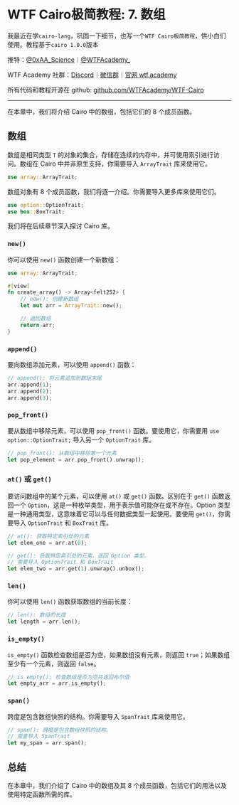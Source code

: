 # WTF Cairo极简教程: 7. 数组

我最近在学`cairo-lang`，巩固一下细节，也写一个`WTF Cairo极简教程`，供小白们使用。教程基于`cairo 1.0.0`版本

推特：[@0xAA_Science](https://twitter.com/0xAA_Science)｜[@WTFAcademy_](https://twitter.com/WTFAcademy_)

WTF Academy 社群：[Discord](https://discord.wtf.academy)｜[微信群](https://docs.google.com/forms/d/e/1FAIpQLSe4KGT8Sh6sJ7hedQRuIYirOoZK_85miz3dw7vA1-YjodgJ-A/viewform?usp=sf_link)｜[官网 wtf.academy](https://wtf.academy)

所有代码和教程开源在 github: [github.com/WTFAcademy/WTF-Cairo](https://github.com/WTFAcademy/WTF-Cairo)

---

在本章中，我们将介绍 Cairo 中的数组，包括它们的 8 个成员函数。

## 数组

数组是相同类型 `T` 的对象的集合，存储在连续的内存中，并可使用索引进行访问。数组在 Cairo 中并非原生支持，你需要导入 `ArrayTrait` 库来使用它。

```rust
use array::ArrayTrait;
```

数组对象有 8 个成员函数，我们将逐一介绍。你需要导入更多库来使用它们。

```rust
use option::OptionTrait;
use box::BoxTrait;
```

我们将在后续章节深入探讨 Cairo 库。

### `new()`

你可以使用 `new()` 函数创建一个新数组：

```rust
use array::ArrayTrait;

#[view]
fn create_array() -> Array<felt252> {
    // new(): 创建新数组
    let mut arr = ArrayTrait::new();

    // 返回数组
    return arr;
}
```

### `append()`

要向数组添加元素，可以使用 `append()` 函数：

```rust
// append(): 将元素追加到数组末尾
arr.append(1);
arr.append(2);
arr.append(3);
```

### `pop_front()`

要从数组中移除元素，可以使用 `pop_front()` 函数。要使用它，你需要用 `use option::OptionTrait;` 导入另一个 `OptionTrait` 库。

```rust
// pop_front(): 从数组中移除第一个元素
let pop_element = arr.pop_front().unwrap();
```

### `at()` 或 `get()`

要访问数组中的某个元素，可以使用 `at()` 或 `get()` 函数。区别在于 `get()` 函数返回一个 `Option`，这是一种枚举类型，用于表示值可能存在或不存在。Option 类型是一种通用类型，这意味着它可以与任何数据类型一起使用。要使用 `get()`，你需要导入 `OptionTrait` 和 `BoxTrait` 库。

```rust
// at(): 获取特定索引处的元素
let elem_one = arr.at(0);

// get(): 获取特定索引处的元素，返回 Option 类型。
// 需要导入 OptionTrait 和 BoxTrait
let elem_two = arr.get(1).unwrap().unbox();
```

### `len()`

你可以使用 `len()` 函数获取数组的当前长度：

```rust
// len(): 数组的长度
let length = arr.len();
```

### `is_empty()`

`is_empty()` 函数检查数组是否为空，如果数组没有元素，则返回 `true`；如果数组至少有一个元素，则返回 `false`。

```rust
// is_empty(): 检查数组是否为空并返回布尔值
let empty_arr = arr.is_empty();
```

### `span()`

跨度是包含数组快照的结构。你需要导入 `SpanTrait` 库来使用它。

```rust
// span(): 跨度是包含数组快照的结构。
// 需要导入 SpanTrait
let my_span = arr.span();
```

## 总结

在本章中，我们介绍了 Cairo 中的数组及其 8 个成员函数，包括它们的用法以及使用特定函数所需的库。